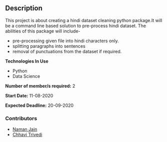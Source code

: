 ## Description
This project is about creating a hindi dataset cleaning python package.It will be a command line based solution to pre-process hindi dataset.
The abilities of this package will include-
  - pre-processing given file into hindi characters only.
  - splitting paragraphs into sentences
  - removal of punctuations from the dataset if required.
   

**Technologies In Use**
- Python
- Data Science

**Number of member/s required:** 2

**Start Date:** 11-08-2020

**Expected Deadline:** 20-09-2020
### Contributors
- [Naman Jain  ](https://github.com/naman-jain-1403)
- [Chhavi Trivedi ](https://github.com/Chhavi-Trivedi)

